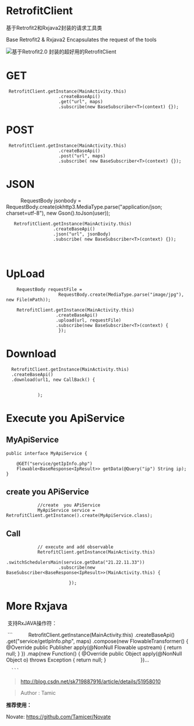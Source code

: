 # RetrofitClient
基于Retrofit2和Rxjava2封装的请求工具类 

Base Retrofit2 & Rxjava2 Encapsulates the request of the tools

![基于Retrofit2.0 封装的超好用的RetrofitClient](http://upload-images.jianshu.io/upload_images/2022038-71bdab0afae24005.png?imageMogr2/auto-orient/strip%7CimageView2/2/w/1240)




# GET

     RetrofitClient.getInstance(MainActivity.this)
                        .createBaseApi()
                        .get("url", maps)
                        .subscribe(new BaseSubscriber<T>(context) {});


# POST

     RetrofitClient.getInstance(MainActivity.this)
                        .createBaseApi()
                        .post("url", maps)
                        .subscribe( new BaseSubscriber<T>(context) {});
# JSON

     
       RequestBody jsonbody = 
                   RequestBody.create(okhttp3.MediaType.parse("application/json; charset=utf-8"), new Gson().toJson(user));
    
       RetrofitClient.getInstance(MainActivity.this)
                      .createBaseApi()
                      .json("url", jsonBody)
                      .subscribe( new BaseSubscriber<T>(context) {});
                     
                
# UpLoad

        RequestBody requestFile =
                        RequestBody.create(MediaType.parse("image/jpg"), new File(mPath));
            
        RetrofitClient.getInstance(MainActivity.this)
                       .createBaseApi()
                       .upload(url, requestFile)
                       .subscribe(new BaseSubscriber<T>(context) {
                        });
                
                
# Download   

      RetrofitClient.getInstance(MainActivity.this)
      .createBaseApi()
      .download(url1, new CallBack() {

                          
                );

# Execute you ApiService    

##  MyApiService

```
public interface MyApiService {
  
    @GET("service/getIpInfo.php")
    Flowable<BaseResponse<IpResult>> getData(@Query("ip") String ip);
}
```
    
    
## create  you APiService
                
                //create  you APiService
                MyApiService service = RetrofitClient.getInstance().create(MyApiService.class);

## Call

                // execute and add observable
                RetrofitClient.getInstance(MainActivity.this)
                        .switchSchedulersMain(service.getData("21.22.11.33"))
                        .subscribe(new BaseSubscriber<BaseResponse<IpResult>>(MainActivity.this) {

                            });
        
 
 
 
 
 
 # More Rxjava
 
  支持RxJAVA操作符：
  
  ```
           RetrofitClient.getInstance(MainActivity.this)
                        .createBaseApi()
                        .get("service/getIpInfo.php", maps)
                        .compose(new FlowableTransformer() {
                            @Override
                            public Publisher apply(@NonNull Flowable upstream) {
                                return null;
                            }
                        })
                        .map(new Function() {
                            @Override
                            public Object apply(@NonNull Object o) throws Exception {
                                return null;
                            }
                        })... 
                        
                        
      ```                  
 
 >http://blog.csdn.net/sk719887916/article/details/51958010
 
 >Author : Tamic
 
 **推荐使用：**
 
   Novate: https://github.com/Tamicer/Novate
